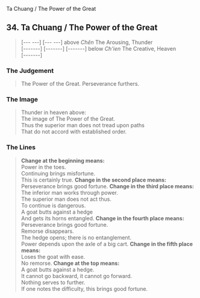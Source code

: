 Ta Chuang / The Power of the Great
## 34. Ta Chuang / The Power of the Great
> [--- ---]
> [--- ---] above _Chên_ The Arousing, Thunder  
> [-------]
> [-------]
> [-------] below _Ch'ien_ The Creative, Heaven  
> [-------]
### The Judgement
> The Power of the Great. Perseverance furthers.
### The Image
> Thunder in heaven above:  
 The image of The Power of the Great.  
 Thus the superior man does not tread upon paths  
 That do not accord with established order.
### The Lines

 > **Change at the beginning means:**  
 Power in the toes.  
 Continuing brings misfortune.  
 This is certainly true.
 > **Change in the second place means:**  
 Perseverance brings good fortune.
 > **Change in the third place means:**  
 The inferior man works through power.  
 The superior man does not act thus.  
 To continue is dangerous.  
 A goat butts against a hedge  
 And gets its horns entangled.
 > **Change in the fourth place means:**  
 Perseverance brings good fortune.  
 Remorse disappears.  
 The hedge opens; there is no entanglement.  
 Power depends upon the axle of a big cart.
 > **Change in the fifth place means:**  
 Loses the goat with ease.  
 No remorse.
 > **Change at the top means:**  
 A goat butts against a hedge.  
 It cannot go backward, it cannot go forward.  
 Nothing serves to further.  
 If one notes the difficulty, this brings good fortune.



